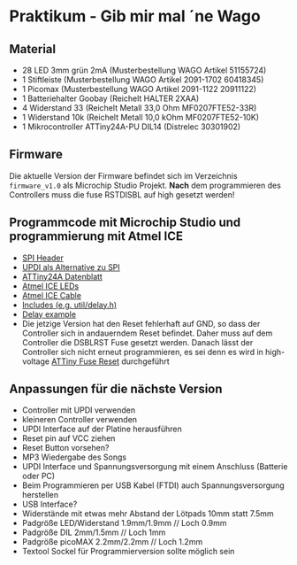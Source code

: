 # Praktikum - Gib mir mal ´ne Wago

## Material

- 28 LED 3mm grün 2mA (Musterbestellung WAGO Artikel 51155724)
- 1 Stiftleiste (Musterbestellung WAGO Artikel 2091-1702 60418345)
- 1 Picomax (Musterbestellung WAGO Artikel 2091-1122 20911122)
- 1 Batteriehalter Goobay (Reichelt HALTER 2XAA)
- 4 Widerstand 33 (Reichelt Metall 33,0 Ohm MF0207FTE52-33R)
- 1 Widerstand 10k (Reichelt Metall 10,0 kOhm MF0207FTE52-10K)
- 1 Mikrocontroller ATTiny24A-PU DIL14 (Distrelec 30301902)

## Firmware

Die aktuelle Version der Firmware befindet sich im Verzeichnis `firmware_v1.0` als Microchip Studio Projekt. **Nach** dem programmieren des Controllers muss die fuse RSTDISBL auf high gesetzt werden!

## Programmcode mit Microchip Studio und programmierung mit Atmel ICE

- [SPI Header](https://developerhelp.microchip.com/xwiki/bin/view/software-tools/programmers-and-debuggers/atmel-ice/connecting-to-avr-and-sam-target-devices/connecting-to-spi-target/)
- [UPDI als Alternative zu SPI](https://developerhelp.microchip.com/xwiki/bin/view/software-tools/programmers-and-debuggers/avr-updi-info/)
- [ATTiny24A Datenblatt](https://ww1.microchip.com/downloads/en/DeviceDoc/ATtiny24A-44A-84A-DataSheet-DS40002269A.pdf)
- [Atmel ICE LEDs](https://onlinedocs.microchip.com/pr/GUID-DDB0017E-84E3-4E77-AAE9-7AC4290E5E8B-en-US-4/index.html?GUID-89DABDC9-8CF7-4660-A64D-AAA0CC3FFA4C)
- [Atmel ICE Cable](https://shop.myavr.de/index.php?sp=article.sp.php&artID=200183)
- [Includes (e.g. util/delay.h)](https://onlinedocs.microchip.com/pr/GUID-317042D4-BCCE-4065-BB05-AC4312DBC2C4-en-US-2/index.html?GUID-4E858AD6-A765-4972-84FE-CD55FC481B2F)
- [Delay example](https://electronics.stackexchange.com/questions/660389/delay-h-on-attiny45-vs-attiny461-in-microchip-studio)
- Die jetzige Version hat den Reset fehlerhaft auf GND, so dass der Controller sich in andauerndem Reset befindet. Daher muss auf dem Controller die DSBLRST Fuse gesetzt werden. Danach lässt der Controller sich nicht erneut programmieren, es sei denn es wird in high-voltage [ATTiny Fuse Reset](https://sites.google.com/site/wayneholder/attiny-fuse-reset) durchgeführt


## Anpassungen für die nächste Version

- Controller mit UPDI verwenden
- kleineren Controller verwenden
- UPDI Interface auf der Platine herausführen
- Reset pin auf VCC ziehen
- Reset Button vorsehen?
- MP3 Wiedergabe des Songs
- UPDI Interface und Spannungsversorgung mit einem Anschluss (Batterie oder PC)
- Beim Programmieren per USB Kabel (FTDI) auch Spannungsversorgung herstellen
- USB Interface?
- Widerstände mit etwas mehr Abstand der Lötpads 10mm statt 7.5mm
- Padgröße LED/Widerstand 1.9mm/1.9mm // Loch 0.9mm
- Padgröße DIL 2mm/1.5mm // Loch 1mm
- Padgröße picoMAX 2.2mm/2.2mm // Loch 1.2mm
- Textool Sockel für Programmierversion sollte möglich sein
